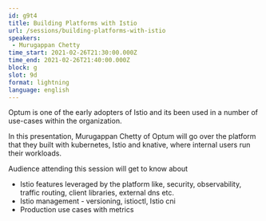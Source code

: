 ```yaml
---
id: g9t4
title: Building Platforms with Istio
url: /sessions/building-platforms-with-istio
speakers:
 - Murugappan Chetty
time_start: 2021-02-26T21:30:00.000Z
time_end: 2021-02-26T21:40:00.000Z
block: g
slot: 9d
format: lightning
language: english
---
```


Optum is one of the early adopters of Istio and its been used in a number of use-cases within the organization.

In this presentation, Murugappan Chetty of Optum will go over the platform that they built with kubernetes, Istio and knative, where internal users run their workloads. 

Audience attending this session will get to know about

- Istio features leveraged by the platform like, security, observability, traffic routing, client libraries, external dns etc.
- Istio management - versioning, istioctl, Istio cni
- Production use cases with metrics